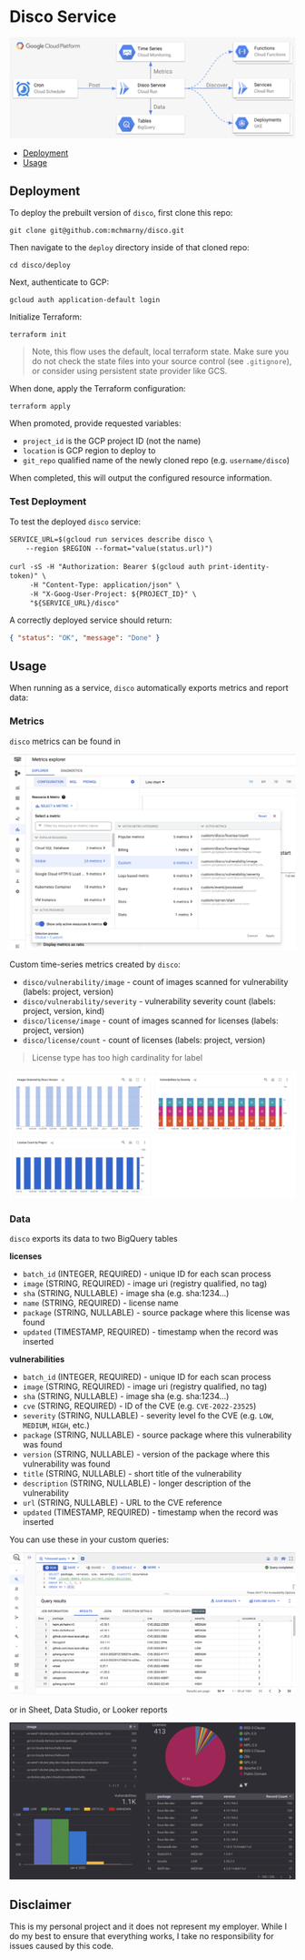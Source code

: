 # Disco Service

![](etc/img/diagram.png)

* [Deployment](#deployment)
* [Usage](#usage)

## Deployment
  
To deploy the prebuilt version of `disco`, first clone this repo:

```shell
git clone git@github.com:mchmarny/disco.git
```

Then navigate to the `deploy` directory inside of that cloned repo:

```shell
cd disco/deploy
```

Next, authenticate to GCP:

```shell
gcloud auth application-default login
```

Initialize Terraform: 

```shell
terraform init
```

> Note, this flow uses the default, local terraform state. Make sure you do not check the state files into your source control (see `.gitignore`), or consider using persistent state provider like GCS.

When done, apply the Terraform configuration:

```shell
terraform apply
```

When promoted, provide requested variables:

* `project_id` is the GCP project ID (not the name)
* `location` is GCP region to deploy to
* `git_repo` qualified name of the newly cloned repo (e.g. `username/disco`)

When completed, this will output the configured resource information. 

### Test Deployment

To test the deployed `disco` service:

```shell
SERVICE_URL=$(gcloud run services describe disco \
    --region $REGION --format="value(status.url)")

curl -sS -H "Authorization: Bearer $(gcloud auth print-identity-token)" \
     -H "Content-Type: application/json" \
     -H "X-Goog-User-Project: ${PROJECT_ID}" \
     "${SERVICE_URL}/disco"
```

A correctly deployed service should return: 

```json
{ "status": "OK", "message": "Done" }
```

## Usage

When running as a service, `disco` automatically exports metrics and report data:

### Metrics

`disco` metrics can be found in 

![](etc/img/metric-explore.png)

Custom time-series metrics created by `disco`:

* `disco/vulnerability/image` - count of images scanned for vulnerability (labels: project, version)
* `disco/vulnerability/severity` - vulnerability severity count (labels: project, version, kind)
* `disco/license/image` - count of images scanned for licenses (labels: project, version)
* `disco/license/count` - count of licenses (labels: project, version)

> License type has too high cardinality for label 

![](etc/img/metrics.png)

### Data

`disco` exports its data to two BigQuery tables

**licenses**

* `batch_id` (INTEGER, REQUIRED) - unique ID for each scan process
* `image`	(STRING, REQUIRED) - image uri (registry qualified, no tag)
* `sha`	(STRING, NULLABLE) - image sha (e.g. sha:1234...)
* `name` (STRING, REQUIRED) - license name 
* `package` (STRING, NULLABLE) - source package where this license was found
* `updated` (TIMESTAMP, REQUIRED) - timestamp when the record was inserted

**vulnerabilities**

* `batch_id` (INTEGER, REQUIRED) - unique ID for each scan process
* `image`	(STRING, REQUIRED) - image uri (registry qualified, no tag)
* `sha`	(STRING, NULLABLE) - image sha (e.g. sha:1234...)
* `cve`	(STRING, REQUIRED) - ID of the CVE (e.g. `CVE-2022-23525`)
* `severity` (STRING, NULLABLE) - severity level fo the CVE (e.g. `LOW`, `MEDIUM`, `HIGH`, etc.)
* `package` (STRING, NULLABLE) - source package where this vulnerability was found
* `version` (STRING, NULLABLE) - version of the package where this vulnerability was found
* `title`	(STRING, NULLABLE) - short title of the vulnerability
* `description` (STRING, NULLABLE) - longer description of the vulnerability
* `url`	(STRING, NULLABLE) - URL to the CVE reference
* `updated` (TIMESTAMP, REQUIRED) - timestamp when the record was inserted

You can use these in your custom queries: 

![](etc/img/query.png)

or in Sheet, Data Studio, or Looker reports 

![](etc/img/dashboard.png)

## Disclaimer

This is my personal project and it does not represent my employer. While I do my best to ensure that everything works, I take no responsibility for issues caused by this code.
